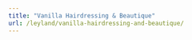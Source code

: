 ```yaml
---
title: "Vanilla Hairdressing & Beautique"
url: /leyland/vanilla-hairdressing-and-beautique/
---
```


